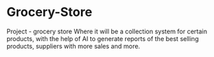 # Grocery-Store
Project - grocery store Where it will be a collection system for certain products, with the help of AI to generate reports of the best selling products, suppliers with more sales and more. 
